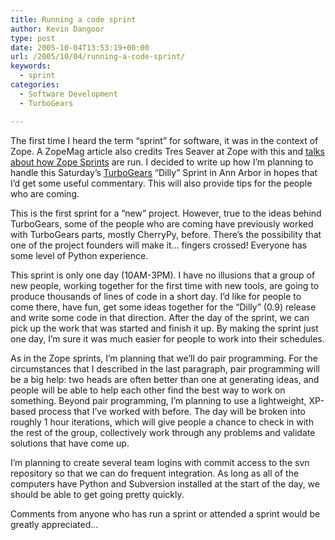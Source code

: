 ```yaml
---
title: Running a code sprint
author: Kevin Dangoor
type: post
date: 2005-10-04T13:53:19+00:00
url: /2005/10/04/running-a-code-sprint/
keywords:
  - sprint
categories:
  - Software Development
  - TurboGears

---
```

The first time I heard the term &#8220;sprint&#8221; for software, it was in the context of Zope. A ZopeMag article also credits Tres Seaver at Zope with this and [talks about how Zope Sprints][1] are run. I decided to write up how I&#8217;m planning to handle this Saturday&#8217;s [TurboGears][2] &#8220;Dilly&#8221; Sprint in Ann Arbor in hopes that I&#8217;d get some useful commentary. This will also provide tips for the people who are coming.

This is the first sprint for a &#8220;new&#8221; project. However, true to the ideas behind TurboGears, some of the people who are coming have previously worked with TurboGears parts, mostly CherryPy, before. There&#8217;s the possibility that one of the project founders will make it&#8230; fingers crossed! Everyone has some level of Python experience.

This sprint is only one day (10AM-3PM). I have no illusions that a group of new people, working together for the first time with new tools, are going to produce thousands of lines of code in a short day. I&#8217;d like for people to come there, have fun, get some ideas together for the &#8220;Dilly&#8221; (0.9) release and write some code in that direction. After the day of the sprint, we can pick up the work that was started and finish it up. By making the sprint just one day, I&#8217;m sure it was much easier for people to work into their schedules.

As in the Zope sprints, I&#8217;m planning that we&#8217;ll do pair programming. For the circumstances that I described in the last paragraph, pair programming will be a big help: two heads are often better than one at generating ideas, and people will be able to help each other find the best way to work on something. Beyond pair programming, I&#8217;m planning to use a lightweight, XP-based process that I&#8217;ve worked with before. The day will be broken into roughly 1 hour iterations, which will give people a chance to check in with the rest of the group, collectively work through any problems and validate solutions that have come up.

I&#8217;m planning to create several team logins with commit access to the svn repository so that we can do frequent integration. As long as all of the computers have Python and Subversion installed at the start of the day, we should be able to get going pretty quickly.

Comments from anyone who has run a sprint or attended a sprint would be greatly appreciated&#8230;

 [1]: http://www.zopemag.com/Guides/miniGuide_ZopeSprinting.html
 [2]: http://www.turbogears.org